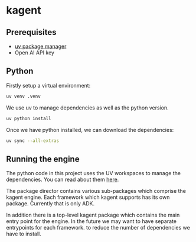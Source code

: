 # kagent

## Prerequisites
- [uv package manager](https://docs.astral.sh/uv/getting-started/installation/)
- Open AI API key

## Python

Firstly setup a virtual environment:
```bash
uv venv .venv
```

We use uv to manage dependencies as well as the python version.

```bash
uv python install
```

Once we have python installed, we can download the dependencies:

```bash
uv sync --all-extras
```

## Running the engine

The python code in this project uses the UV workspaces to manage the dependencies. You can read about them [here](https://docs.astral.sh/uv/concepts/projects/workspaces/).

The package director contains various sub-packages which comprise the kagent engine. Each framework which kagent supports has its own package. Currently that is only ADK.

In addition there is a top-level kagent package which contains the main entry point for the engine. In the future we may want to have separate entrypoints for each framework. to reduce the number of dependencies we have to install.